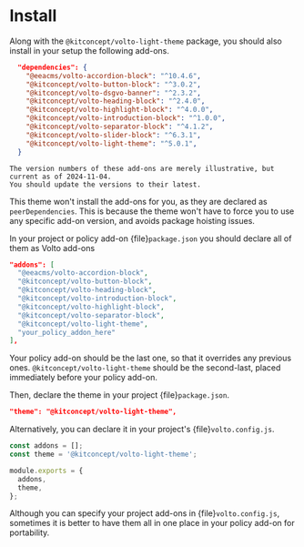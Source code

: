 # Install

Along with the `@kitconcept/volto-light-theme` package, you should also install in your setup the following add-ons.

```json
  "dependencies": {
    "@eeacms/volto-accordion-block": "^10.4.6",
    "@kitconcept/volto-button-block": "^3.0.2",
    "@kitconcept/volto-dsgvo-banner": "^2.3.2",
    "@kitconcept/volto-heading-block": "^2.4.0",
    "@kitconcept/volto-highlight-block": "^4.0.0",
    "@kitconcept/volto-introduction-block": "^1.0.0",
    "@kitconcept/volto-separator-block": "^4.1.2",
    "@kitconcept/volto-slider-block": "^6.3.1",
    "@kitconcept/volto-light-theme": "^5.0.1",
  }
```

```{note}
The version numbers of these add-ons are merely illustrative, but current as of 2024-11-04.
You should update the versions to their latest.
```

This theme won't install the add-ons for you, as they are declared as `peerDependencies`.
This is because the theme won't have to force you to use any specific add-on version, and avoids package hoisting issues.

In your project or policy add-on {file}`package.json` you should declare all of them as Volto add-ons

```json
"addons": [
  "@eeacms/volto-accordion-block",
  "@kitconcept/volto-button-block",
  "@kitconcept/volto-heading-block",
  "@kitconcept/volto-introduction-block",
  "@kitconcept/volto-highlight-block",
  "@kitconcept/volto-separator-block",
  "@kitconcept/volto-light-theme",
  "your_policy_addon_here"
],
```

Your policy add-on should be the last one, so that it overrides any previous ones.
`@kitconcept/volto-light-theme` should be the second-last, placed immediately before your policy add-on.

Then, declare the theme in your project {file}`package.json`.

```json
"theme": "@kitconcept/volto-light-theme",
```

Alternatively, you can declare it in your project's {file}`volto.config.js`.

```js
const addons = [];
const theme = '@kitconcept/volto-light-theme';

module.exports = {
  addons,
  theme,
};
```

Although you can specify your project add-ons in {file}`volto.config.js`, sometimes it is better to have them all in one place in your policy add-on for portability.
